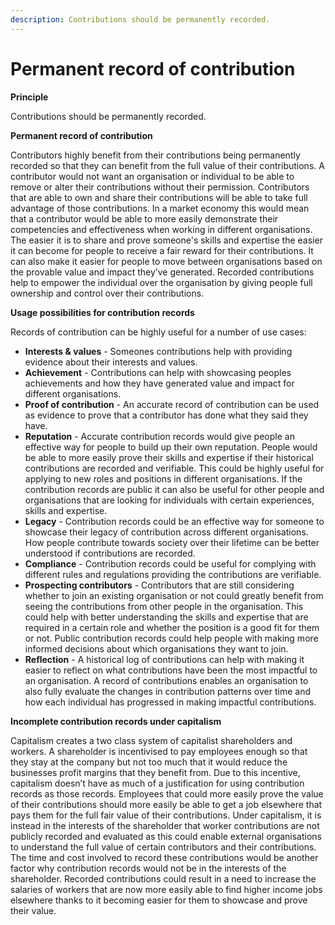 ```yaml
---
description: Contributions should be permanently recorded.
---
```


# Permanent record of contribution

**Principle**

Contributions should be permanently recorded.



**Permanent record of contribution**

Contributors highly benefit from their contributions being permanently recorded so that they can benefit from the full value of their contributions. A contributor would not want an organisation or individual to be able to remove or alter their contributions without their permission. Contributors that are able to own and share their contributions will be able to take full advantage of those contributions. In a market economy this would mean that a contributor would be able to more easily demonstrate their competencies and effectiveness when working in different organisations. The easier it is to share and prove someone's skills and expertise the easier it can become for people to receive a fair reward for their contributions. It can also make it easier for people to move between organisations based on the provable value and impact they’ve generated. Recorded contributions help to empower the individual over the organisation by giving people full ownership and control over their contributions.



**Usage possibilities for contribution records**

Records of contribution can be highly useful for a number of use cases:

* **Interests & values** - Someones contributions help with providing evidence about their interests and values.
* **Achievement** - Contributions can help with showcasing peoples achievements and how they have generated value and impact for different organisations.
* **Proof of contribution** - An accurate record of contribution can be used as evidence to prove that a contributor has done what they said they have.
* **Reputation** - Accurate contribution records would give people an effective way for people to build up their own reputation. People would be able to more easily prove their skills and expertise if their historical contributions are recorded and verifiable. This could be highly useful for applying to new roles and positions in different organisations. If the contribution records are public it can also be useful for other people and organisations that are looking for individuals with certain experiences, skills and expertise.
* **Legacy** - Contribution records could be an effective way for someone to showcase their legacy of contribution across different organisations. How people contribute towards society over their lifetime can be better understood if contributions are recorded.
* **Compliance** - Contribution records could be useful for complying with different rules and regulations providing the contributions are verifiable.
* **Prospecting contributors** - Contributors that are still considering whether to join an existing organisation or not could greatly benefit from seeing the contributions from other people in the organisation. This could help with better understanding the skills and expertise that are required in a certain role and whether the position is a good fit for them or not. Public contribution records could help people with making more informed decisions about which organisations they want to join.
* **Reflection** - A historical log of contributions can help with making it easier to reflect on what contributions have been the most impactful to an organisation. A record of contributions enables an organisation to also fully evaluate the changes in contribution patterns over time and how each individual has progressed in making impactful contributions.



**Incomplete contribution records under capitalism**

Capitalism creates a two class system of capitalist shareholders and workers. A shareholder is incentivised to pay employees enough so that they stay at the company but not too much that it would reduce the businesses profit margins that they benefit from. Due to this incentive, capitalism doesn’t have as much of a justification for using contribution records as those records. Employees that could more easily prove the value of their contributions should more easily be able to get a job elsewhere that pays them for the full fair value of their contributions. Under capitalism, it is instead in the interests of the shareholder that worker contributions are not publicly recorded and evaluated as this could enable external organisations to understand the full value of certain contributors and their contributions. The time and cost involved to record these contributions would be another factor why contribution records would not be in the interests of the shareholder. Recorded contributions could result in a need to increase the salaries of workers that are now more easily able to find higher income jobs elsewhere thanks to it becoming easier for them to showcase and prove their value.

